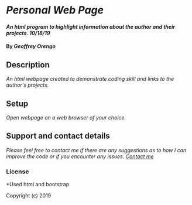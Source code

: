 # _Personal Web Page_

#### _An html program to highlight information about the author and their projects. 10/18/19_

#### By _**Geoffrey Orengo**_

## Description

_An html webpage created to demonstrate coding skill and links to the author's projects._

## Setup

_Open webpage on a web browser of your choice._

## Support and contact details

_Please feel free to contact me if there are any suggestions as to how I can improve the code or if you  encounter any issues. [Contact me](mailto:geoff.orengo@yahoo.com)_

### License

*Used html and bootstrap

Copyright (c) 2019
